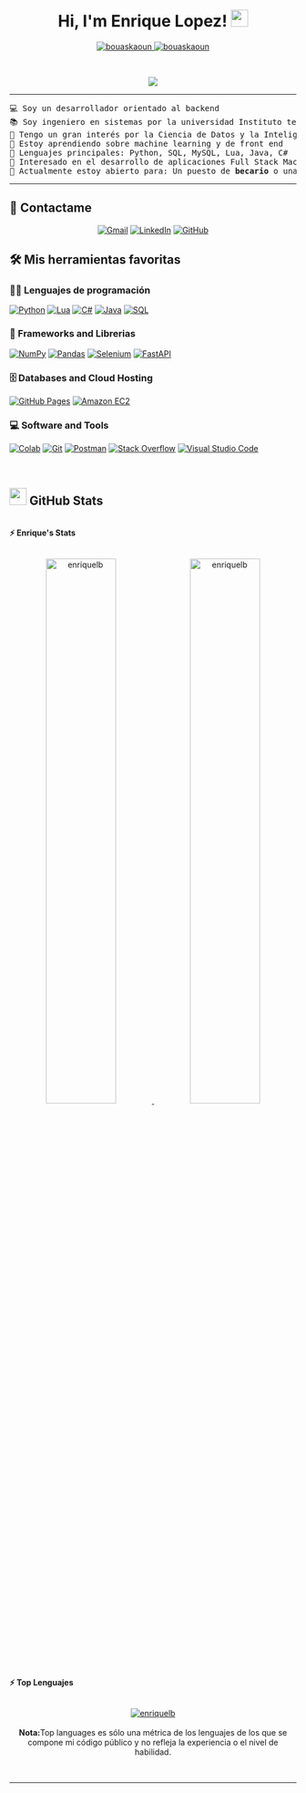 <h1 align="center">
Hi, I'm Enrique Lopez!
	<a href="https://github.com/Bouaskaoun" target="_self">
		<img src="https://media.giphy.com/media/hvRJCLFzcasrR4ia7z/giphy.gif" width="30">
	</a>
</h1>
<p align="center">
	<a href="https://github.com/Bouaskaoun">
		<img src="https://komarev.com/ghpvc/?username=bouaskaoun&label=Profile%20views&color=0e75b6&style=flat" alt="bouaskaoun" />
	</a>
	<a href="https://github.com/Bouaskaoun">
		<img src="https://img.shields.io/github/followers/bouaskaoun?label=Followers" alt="bouaskaoun" />
	</a>
</p>
<br/>
<p align="center">
	<a href="https://github.com/Bouaskaoun">
		<img src="https://readme-typing-svg.herokuapp.com?lines=Computer+Science+Student;Full+Stack+Web+Developer;Freelancer;DS%20|%20AI%20|%20ML%20Enthusiastic;Always%20learning%20new%20things&center=true&width=380&height=45">
	</a>
</p>

<hr>

<pre>
💻 Soy un desarrollador orientado al backend
📚 Soy ingeniero en sistemas por la universidad Instituto tecnológico de Mazatlán
📝 Tengo un gran interés por la Ciencia de Datos y la Inteligencia Artificial
🌱 Estoy aprendiendo sobre machine learning y de front end
🌟 Lenguajes principales: Python, SQL, MySQL, Lua, Java, C#
🚩 Interesado en el desarrollo de aplicaciones Full Stack Machine Learning
🤔 Actualmente estoy abierto para: Un puesto de <b>becario</b> o una <b>nueva oportunidad de trabajo</b>, este es <a href="https://drive.google.com/file/d/1OL-pYjC8jb3u3bbqLswQooZkah4ExeZf/view?usp=sharing" target="_blank">Mi CURRICULUM</a>
</pre>
<hr>

## 🤝 Contactame
<p align="center">
	<a href="mailto:enriqueebal.15@gmail.com"><img img src="https://img.shields.io/badge/gmail-%23EA4335.svg?style=plastic&logo=gmail&logoColor=white" alt="Gmail"/></a>
	<a href="https://www.linkedin.com/in/#####/"><img src="https://img.shields.io/badge/linkedin-%230A66C2.svg?style=plastic&logo=linkedin&logoColor=white" alt="LinkedIn"/></a>
	<a href="https://github.com/EnriqueLB"><img src="https://img.shields.io/badge/github-%23181717.svg?style=plastic&logo=github&logoColor=white" alt="GitHub"/></a>
</p>

## 🛠️ Mis herramientas favoritas

### 👨‍💻 Lenguajes de programación

<p>
    <a href="https://github.com/EnriqueLB"><img alt="Python" src="https://img.shields.io/badge/Python%20-%2314354C.svg?logo=python&logoColor=white"></a>
    <a href="https://github.com/EnriqueLB"><img alt="Lua" src="https://img.shields.io/badge/Lua%20-%2314354C.svg?logo=lua&logoColor=white"></a>
    <a href="https://github.com/EnriqueLB"><img alt="C#" src="https://img.shields.io/badge/C Sharp%20-%2314354C.svg?logo=Csharp&logoColor=white"></a>
    <a href="https://github.com/EnriqueLB"><img alt="Java" src="https://img.shields.io/badge/Java%20-%2314354C.svg?logo=java&logoColor=white"></a>
    <a href="https://github.com/EnriqueLB"><img alt="SQL" src="https://img.shields.io/badge/SQL%20-%2314354C.svg?logo=microsoftsqlserver&logoColor=white"></a>
  
### 🧰 Frameworks and Librerias

<p>
    <a href="https://github.com/EnriqueLB"><img alt="NumPy" src="https://img.shields.io/badge/Numpy%20-%23013243.svg?logo=numpy&logoColor=white"></a>
    <a href="https://github.com/EnriqueLB"><img alt="Pandas" src="https://img.shields.io/badge/Pandas%20-%23150458.svg?logo=pandas&logoColor=white"></a>
    <a href="https://github.com/EnriqueLB"><img alt="Selenium" src="https://img.shields.io/badge/Selenium%20-%23150458.svg?logo=selenium&logoColor=white"></a>
    <a href="https://github.com/EnriqueLB"><img alt="FastAPI" src="https://img.shields.io/badge/FastAPI%20-%23150458.svg?logo=fastapi&logoColor=white"></a>
</p>

### 🗄️ Databases and Cloud Hosting

<p>
    <a href="https://github.com/EnriqueLB"><img alt="GitHub Pages" src="https://img.shields.io/badge/GitHub%20Pages-%23327FC7.svg?logo=github&logoColor=white"></a>
    <a href="https://github.com/EnriqueLB"><img alt="Amazon EC2" src ="https://img.shields.io/badge/Amazon-%23FF6F00.svg?logo=amazonec2&logoColor=white"></a>
</p>

### 💻 Software and Tools

<p>
    <a href="https://github.com/EnriqueLB"><img alt="Colab" src="https://img.shields.io/badge/Colab-00b56a.svg?logo=google-colab&logoColor=white"></a>
    <a href="https://github.com/EnriqueLB"><img alt="Git" src="https://img.shields.io/badge/Git%20-%23F05033.svg?logo=git&logoColor=white"></a>
    <a href="https://github.com/EnriqueLB"><img alt="Postman" src="https://img.shields.io/badge/Postman-FF6C37?logo=postman&logoColor=white"></a>
    <a href="https://github.com/EnriqueLB"><img alt="Stack Overflow" src="https://img.shields.io/badge/-Stack%20Overflow-FE7A16?logo=stack-overflow&logoColor=white"></a>
    <a href="https://github.com/EnriqueLB"><img alt="Visual Studio Code" src="https://img.shields.io/badge/Visual%20Studio%20Code-0078d7.svg?logo=visual-studio-code&logoColor=white"></a>
</p>
</br>



## <a href="https://github.com/EnriqueLB"><img src="https://www.blumbergdigital.com/wp-content/uploads/2020/10/stats-graphic-statistics-business-512.png" width="30"></a> GitHub Stats

<br/>
<summary><b>⚡ Enrique's Stats</b></summary>
<br/>
<p align="center">
	<a href="https://github.com/EnriqueLB">
	<img width="49.5%" src="https://github-readme-stats.vercel.app/api?username=enriquelb&show_icons=true" alt="enriquelb">
	<img width="49.5%" src="https://github-readme-streak-stats.herokuapp.com/?user=enriquelb" alt="enriquelb">
	</a>
	<br/>
</p>
<br/>
<!--
<summary><b>⚡ Activity graph</b></summary>
<br/>
<p align="center">
	<a href="https://github.com/Bouaskaoun">
		<img src="https://activity-graph.herokuapp.com/graph?username=bouaskaoun&bg_color=ffffff&color=000000&line=000000&point=000000&area=true&hide_border=true" alt="bouaskaoun">
	</a>
</p>
<br/>
-->
<summary><b>⚡ Top Lenguajes</b></summary>
<br/>

<p align="center">
	<a href="https://github.com/EnriqueLB">
	<img src="https://github-readme-stats.vercel.app/api/top-langs/?username=enriquelb&langs_count=8&layout=compact" alt="enriquelb">
	</a>
	<br/>
<br/>
<b>Nota:</b>Top languages es sólo una métrica de los lenguajes de los que se compone mi código público y no refleja la experiencia o el nivel de habilidad.
</p>
<br/>

------
